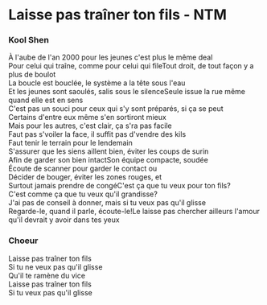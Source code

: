 #  Laisse pas traîner ton fils - NTM 

### Kool Shen 

À l'aube de l'an 2000 pour les jeunes c'est plus le même deal \
Pour celui qui traîne, comme pour celui qui fileTout droit, de tout façon y a plus de boulot \
La boucle est bouclée, le système a la tête sous l'eau\
Et les jeunes sont saoulés, salis sous le silenceSeule issue la rue même quand elle est en sens \
C'est pas un souci pour ceux qui s'y sont préparés, si ça se peut\
Certains d'entre eux même s'en sortiront mieux\
Mais pour les autres, c'est clair, ça s'ra pas facile\
Faut pas s'voiler la face, il suffit pas d'vendre des kils\
Faut tenir le terrain pour le lendemain\
S'assurer que les siens aillent bien, éviter les coups de surin\
Afin de garder son bien intactSon équipe compacte, soudée\
Écoute de scanner pour garder le contact ou\
Décider de bouger, éviter les zones rouges, et\
Surtout jamais prendre de congéC'est ça que tu veux pour ton fils?\
C'est comme ça que tu veux qu'il grandisse?\
J'ai pas de conseil à donner, mais si tu veux pas qu'il glisse\
Regarde-le, quand il parle, écoute-le!Le laisse pas chercher ailleurs l'amour qu'il devrait y avoir dans tes yeux 

### Choeur

Laisse pas traîner ton fils \
Si tu ne veux pas qu'il glisse \
Qu'il te ramène du vice \
Laisse pas traîner ton fils \
Si tu veux pas qu'il glisse


